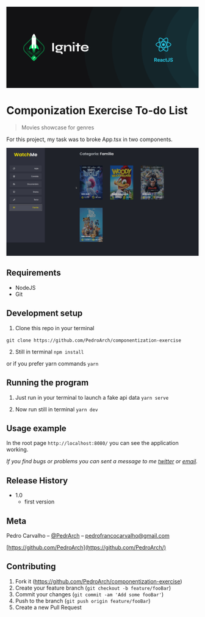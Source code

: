 ![](header.png)

# Componization Exercise To-do List
> Movies showcase for genres

For this project, my task was to broke App.tsx in two components.

![](screen-shot.png)

## Requirements
- NodeJS
- Git


## Development setup

1. Clone this repo in your terminal

``` git clone https://github.com/PedroArch/componentization-exercise ```

2. Still in terminal
```npm install```

or if you prefer yarn commands
```yarn ```

## Running the program

1. Just run in your terminal to launch a fake api data
```yarn serve ```

2. Now run still in terminal
```yarn dev ```

## Usage example

In the root page `http://localhost:8080/` you can see the application working.

_If you find bugs or problems you can sent a message to me [twitter] or [email]._



## Release History

* 1.0
   * first version

## Meta

Pedro Carvalho – [@PedrArch](https://twitter.com/PedroArch) – pedrofrancocarvalho@gmail.com

[https://github.com/PedroArch](https://github.com/PedroArch/)

## Contributing

1. Fork it (<https://github.com/PedroArch/componentization-exercise>)
2. Create your feature branch (`git checkout -b feature/fooBar`)
3. Commit your changes (`git commit -am 'Add some fooBar'`)
4. Push to the branch (`git push origin feature/fooBar`)
5. Create a new Pull Request

<!-- Markdown link & img dfn's -->
[twitter]:https://twitter.com/PedroArch
[github]:https://github.com/PedroArch
[email]: pedrofrancocarvalho@gmail.com
